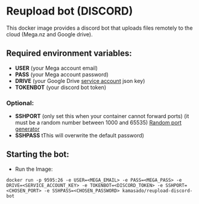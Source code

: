 # Reupload bot (DISCORD)

  This docker image provides a discord bot that uploads files remotely to the cloud (Mega.nz and Google drive).

## **Required environment variables:**
  - **USER** (your Mega account email)
  - **PASS** (your Mega account password)
  - **DRIVE** (your Google Drive [service account](https://console.developers.google.com/iam-admin/serviceaccounts) json key)
  - **TOKENBOT** (your discord bot token)

### Optional:
  - **SSHPORT** (only set this when your container cannot forward ports) (it must be a random number between 1000 and 65535) [Random port generator](https://www.random.org/integers/?num=10&min=1000&max=65535&col=3&base=10&format=html&rnd=new)
  - **SSHPASS** tThis will overwrite the default password)

## **Starting the bot:**
  - Run the Image:
  ```
  docker run -p 9595:26 -e USER=<MEGA_EMAIL> -e PASS=<MEGA_PASS> -e DRIVE=<SERVICE_ACCOUNT_KEY> -e TOKENBOT=<DISCORD_TOKEN> -e SSHPORT=<CHOSEN_PORT> -e SSHPASS=<CHOSEN_PASSWORD> kamasado/reupload-discord-bot
  ```
